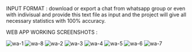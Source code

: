 INPUT FORMAT : download or export a chat from whatsapp group or even with indivisual and provide this text file as input and the project will give all necessary statistics with 100% accuracy.

WEB APP WORKING SCREENSHOTS : 

![wa-1](https://github.com/DhruvinChawda/Whatsapp-Chat-Analyser/assets/108188838/466c4f41-223d-43c7-bc60-d59f3d36cdb3)
![wa-8](https://github.com/DhruvinChawda/Whatsapp-Chat-Analyser/assets/108188838/75c38a4c-9f7d-492a-8df8-12c4b0a18581)
![wa-2](https://github.com/DhruvinChawda/Whatsapp-Chat-Analyser/assets/108188838/df58354a-ae4a-4f66-a711-cee712136706)
![wa-3](https://github.com/DhruvinChawda/Whatsapp-Chat-Analyser/assets/108188838/6d13441d-dce8-4b5b-902e-c0818f5bb1ff)
![wa-4](https://github.com/DhruvinChawda/Whatsapp-Chat-Analyser/assets/108188838/79018573-31f3-41e2-9166-f8b653f44ae4)
![wa-5](https://github.com/DhruvinChawda/Whatsapp-Chat-Analyser/assets/108188838/c28f0744-b457-4ffa-8ff8-74628c3dc038)
![wa-6](https://github.com/DhruvinChawda/Whatsapp-Chat-Analyser/assets/108188838/99ec46e9-031d-4c1a-8e3c-126bab103718)
![wa-7](https://github.com/DhruvinChawda/Whatsapp-Chat-Analyser/assets/108188838/477cf6db-1964-4531-a874-3bd4638d876d)







